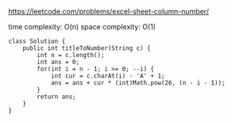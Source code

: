 https://leetcode.com/problems/excel-sheet-column-number/

time complexity: O(n)
space complexity: O(1)
```
class Solution {
    public int titleToNumber(String c) {
        int n = c.length();
        int ans = 0;
        for(int i = n - 1; i >= 0; --i) {
            int cur = c.charAt(i) - 'A' + 1;
            ans = ans + cur * (int)Math.pow(26, (n - i - 1)); 
        }
        return ans;
    }
}
```
